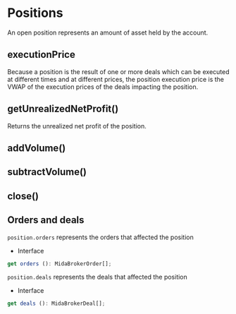 # Positions
An open position represents an amount of asset held by the account.

## executionPrice
Because a position is the result of one or more deals which can be executed at different times and at different prices,
the position execution price is the VWAP of the execution prices of the deals impacting the position.

## getUnrealizedNetProfit()
Returns the unrealized net profit of the position.

## addVolume()

## subtractVolume()

## close()

## Orders and deals
`position.orders` represents the orders that affected the position
- Interface
```typescript
get orders (): MidaBrokerOrder[];
```

`position.deals` represents the deals that affected the position
- Interface
```typescript
get deals (): MidaBrokerDeal[];
```
